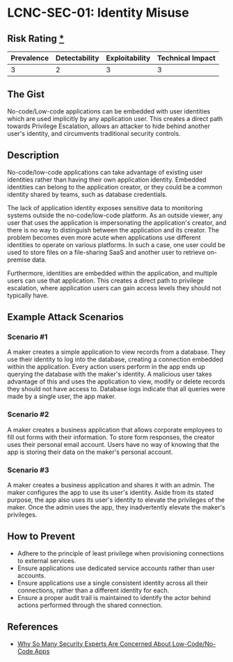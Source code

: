 # LCNC-SEC-01: Identity Misuse

## Risk Rating [*](https://owasp.org/www-project-top-ten/2017/Note_About_Risks)

| Prevalence | Detectability | Exploitability | Technical Impact |
| --- | --- | --- | --- |
| 3 | 2 | 3 | 3 |

## The Gist

No-code/Low-code applications can be embedded with user identities which are used implicitly by any application user. 
This creates a direct path towards Privilege Escalation, allows an attacker to hide behind another user's identity, and circumvents traditional security controls.

## Description

No-code/low-code applications can take advantage of existing user identities rather than having their own application identity.
Embedded identities can belong to the application creator, or they could be a common identity shared by teams, such as database credentials.

The lack of application identity exposes sensitive data to monitoring systems outside the no-code/low-code platform.
As an outside viewer, any user that uses the application is impersonating the application's creator, and there is no way to distinguish between the application and its creator.
The problem becomes even more acute when applications use different identities to operate on various platforms. In such a case, one user could be used to store files on a file-sharing SaaS and another user to retrieve on-premise data.

Furthermore, identities are embedded within the application, and multiple users can use that application. This creates a direct path to privilege escalation, where application users can gain access levels they should not typically have.

## Example Attack Scenarios

### Scenario #1

A maker creates a simple application to view records from a database.
They use their identity to log into the database, creating a connection embedded within the application.
Every action users perform in the app ends up querying the database with the maker's identity.
A malicious user takes advantage of this and uses the application to view, modify or delete records they should not have access to.
Database logs indicate that all queries were made by a single user, the app maker.

### Scenario #2

A maker creates a business application that allows corporate employees to fill out forms with their information.
To store form responses, the creator uses their personal email account.
Users have no way of knowing that the app is storing their data on the maker's personal account.

### Scenario #3

A maker creates a business application and shares it with an admin.
The maker configures the app to use its user's identity.
Aside from its stated purpose, the app also uses its user's identity to elevate the privileges of the maker.
Once the admin uses the app, they inadvertently elevate the maker's privileges. 

## How to Prevent

- Adhere to the principle of least privilege when provisioning connections to external services.
- Ensure applications use dedicated service accounts rather than user accounts.
- Ensure applications use a single consistent identity across all their connections, rather than a different identity for each. 
- Ensure a proper audit trail is maintained to identify the actor behind actions performed through the shared connection.

## References

- [Why So Many Security Experts Are Concerned About Low-Code/No-Code Apps](https://www.darkreading.com/dr-tech/why-so-many-security-experts-are-concerned-about-low-code-no-code-apps)